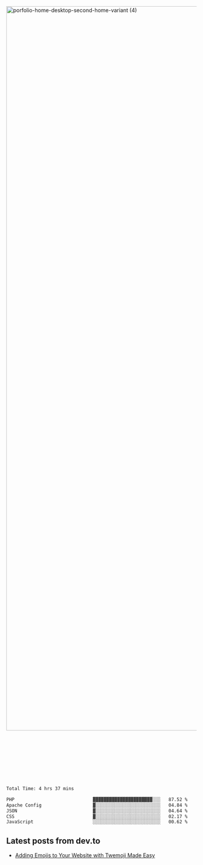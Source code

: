 <img width="1920" alt="porfolio-home-desktop-second-home-variant (4)" src="https://user-images.githubusercontent.com/44812120/231556360-1ee1d327-1a45-4bda-a93d-dd32a34149e4.png">
 
 
 
 
 
 <br><br><br><br><br><br><br>
<!--START_SECTION:waka-->

```txt
Total Time: 4 hrs 37 mins

PHP                             ▓▓▓▓▓▓▓▓▓▓▓▓▓▓▓▓▓▓▓▓▓▓░░░   87.52 %
Apache Config                   ▓░░░░░░░░░░░░░░░░░░░░░░░░   04.84 %
JSON                            ▓░░░░░░░░░░░░░░░░░░░░░░░░   04.64 %
CSS                             ▓░░░░░░░░░░░░░░░░░░░░░░░░   02.17 %
JavaScript                      ░░░░░░░░░░░░░░░░░░░░░░░░░   00.62 %
```

<!--END_SECTION:waka-->

## Latest posts from dev.to
<!-- MEDIUM-STORY-LIST:START -->
- [Adding Emojis to Your Website with Twemoji Made Easy](https://dev.to/danielsebesta/adding-emojis-to-your-website-with-twemoji-made-easy-mc8)
<!-- MEDIUM-STORY-LIST:END -->

